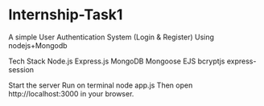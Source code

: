 # Internship-Task1
A simple User Authentication System (Login &amp; Register) Using nodejs+Mongodb

Tech Stack
  Node.js
  Express.js
  MongoDB
  Mongoose
  EJS
  bcryptjs
  express-session
 
Start the server
  Run on terminal
  node app.js
  Then open http://localhost:3000 in your browser.
